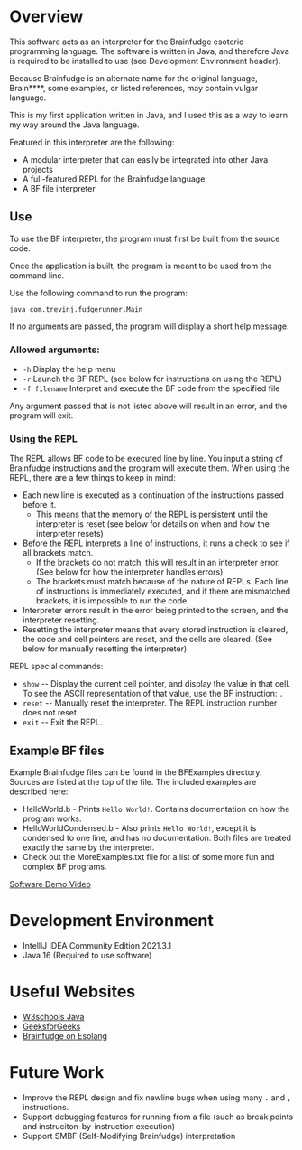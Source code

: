 # Overview

This software acts as an interpreter for the Brainfudge esoteric programming language. The software is written in Java, and therefore Java is required to be installed to use (see Development Environment header).

Because Brainfudge is an alternate name for the original language, Brain****, some examples, or listed references, may contain vulgar language.

This is my first application written in Java, and I used this as a way to learn my way around the Java language.

Featured in this interpreter are the following:
* A modular interpreter that can easily be integrated into other Java projects
* A full-featured REPL for the Brainfudge language.
* A BF file interpreter

## Use

To use the BF interpreter, the program must first be built from the source code.

Once the application is built, the program is meant to be used from the command line. 

Use the following command to run the program:

`java com.trevinj.fudgerunner.Main`

If no arguments are passed, the program will display a short help message.

### Allowed arguments:
* `-h` Display the help menu
* `-r` Launch the BF REPL (see below for instructions on using the REPL)
* `-f filename` Interpret and execute the BF code from the specified file

Any argument passed that is not listed above will result in an error, and the program will exit.

### Using the REPL

The REPL allows BF code to be executed line by line. You input a string of Brainfudge instructions and the program will execute them. When using the REPL, there are a few things to keep in mind:
* Each new line is executed as a continuation of the instructions passed before it.
    * This means that the memory of the REPL is persistent until the interpreter is reset (see below for details on when and how the interpreter resets)
* Before the REPL interprets a line of instructions, it runs a check to see if all brackets match.
    * If the brackets do not match, this will result in an interpreter error. (See below for how the interpreter handles errors)
    * The brackets must match because of the nature of REPLs. Each line of instructions is immediately executed, and if there are mismatched brackets, it is impossible to run the code.
* Interpreter errors result in the error being printed to the screen, and the interpreter resetting.
* Resetting the interpreter means that every stored instruction is cleared, the code and cell pointers are reset, and the cells are cleared. (See below for manually resetting the interpreter)

REPL special commands:
* `show` -- Display the current cell pointer, and display the value in that cell. To see the ASCII representation of that value, use the BF instruction: `.`
* `reset` -- Manually reset the interpreter. The REPL instruction number does not reset.
* `exit` -- Exit the REPL.

## Example BF files

Example Brainfudge files can be found in the BFExamples directory. Sources are listed at the top of the file. The included examples are described here:

* HelloWorld.b - Prints `Hello World!`. Contains documentation on how the program works.
* HelloWorldCondensed.b - Also prints `Hello World!`, except it is condensed to one line, and has no documentation. Both files are treated exactly the same by the interpreter.
* Check out the MoreExamples.txt file for a list of some more fun and complex BF programs.

[Software Demo Video](https://youtu.be/0OMaUiV9wek)

# Development Environment

* IntelliJ IDEA Community Edition 2021.3.1
* Java 16 (Required to use software)

# Useful Websites

* [W3schools Java](https://www.w3schools.com/java/default.asp)
* [GeeksforGeeks](https://www.geeksforgeeks.org/)
* [Brainfudge on Esolang](https://esolangs.org/wiki/Brainfudge)

# Future Work

* Improve the REPL design and fix newline bugs when using many `.` and `,` instructions.
* Support debugging features for running from a file (such as break points and instruciton-by-instruction execution)
* Support SMBF (Self-Modifying Brainfudge) interpretation
